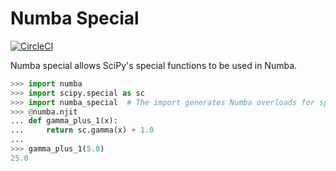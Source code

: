# Numba Special

[![CircleCI](https://circleci.com/gh/person142/numba_special/tree/master.svg?style=svg)](https://circleci.com/gh/person142/numba_special/tree/master)

Numba special allows SciPy's special functions to be used in
Numba.

```python
>>> import numba
>>> import scipy.special as sc
>>> import numba_special  # The import generates Numba overloads for special
>>> @numba.njit
... def gamma_plus_1(x):
...     return sc.gamma(x) + 1.0
...
>>> gamma_plus_1(5.0)
25.0
```
